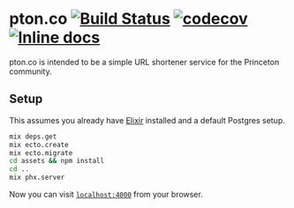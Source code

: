 # pton.co [![Build Status](https://travis-ci.org/casey-chow/pton.co.svg?branch=master)](https://travis-ci.org/casey-chow/pton.co) [![codecov](https://codecov.io/gh/casey-chow/pton.co/branch/master/graph/badge.svg)](https://codecov.io/gh/casey-chow/pton.co) [![Inline docs](http://inch-ci.org/github/casey-chow/pton.co.svg)](http://inch-ci.org/github/casey-chow/pton.co)

pton.co is intended to be a simple URL shortener service for the Princeton community.

## Setup

This assumes you already have [Elixir](https://elixir-lang.org/install.html) installed
and a default Postgres setup.

```sh
mix deps.get
mix ecto.create
mix ecto.migrate
cd assets && npm install
cd ..
mix phx.server
```

Now you can visit [`localhost:4000`](http://localhost:4000) from your browser.
